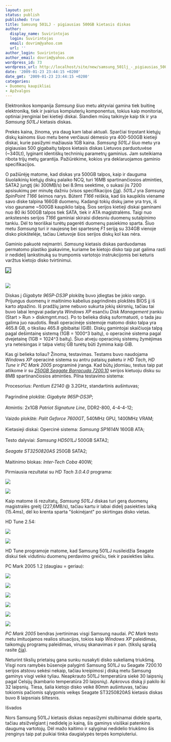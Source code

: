 ```yaml
---
layout: post
status: publish
published: true
title: Samsung 501LJ - pigiausias 500GB kietasis diskas
author:
  display_name: Suvirintojas
  login: Suvirintojas
  email: dovrim@yahoo.com
  url: ''
author_login: Suvirintojas
author_email: dovrim@yahoo.com
wordpress_id: 73
wordpress_url: http://localhost/site/new/samsung_501lj_-_pigiausias_500gb_kietasis_diskas/
date: '2009-01-23 23:44:15 +0200'
date_gmt: '2009-01-23 23:44:15 +0200'
categories:
- Duomenų kaupikliai
- Apžvalgos
---
```

<p>Elektronikos kompanija <i>Samsung</i> šiuo metu aktyviai gamina tiek buitinę elektroniką, tiek ir įvairius kompiuterių komponentus, tokius kaip monitoriai, optiniai įrenginiai bei kietieji diskai. Šiandien mūsų taikinyje kaip tik ir yra <i>Samsung 501LJ</i> kietasis diskas.</p>
<p>Prekės kaina, žinoma, yra daug kam labai aktuali. Sparčiai tirpstant kietųjų diskų kainoms šiuo metu bene verčiausi dėmesio yra 400-500GB kietieji diskai, kurie pasižymi mažiausia 1GB kaina. <i>Samsung 501LJ</i> šiuo metu yra pigiausias 500 gigabaitų talpos kietasis diskas Lietuvos parduotuvėse (~340Lt), lyginant identiškų techninių parametrų gaminius. Jam suteikiama ribota trijų metų garantija. Pažiūrėkime, kokios yra deklaruojamos gaminio specifikacijos.</p>
<p>O pažiūrėję matome, kad diskas yra 500GB talpos, kaip ir dauguma šiuolaikinių kietųjų diskų palaiko NCQ, turi 16MB spartinančiosios atminties, SATA2 jungtį (iki 300MB/s) bei 8.9ms seektime, o sukasi jis 7200 apsisukimų per minutę dažniu (visos specifikacijos <a class="ns" href="http://www.samsung.com/global/business/hdd/productmodel.do?group=72&type=61&subtype=64&model_cd=259&tab=fea">čia</a>). <i>501LJ</i> yra <i>Samsung SpinPoint T166</i> šeimos narys. Būtent <i>T166</i> reiškia, kad šis kaupiklis viename savo diske talpina 166GB duomenų. Kadangi tokių diskų jame yra trys, iš viso gauname ~500GB kaupiklio talpą. Šios serijos kietieji diskai gaminami nuo 80 iki 500GB talpos tiek SATA, tiek ir ATA magistralėms. Taigi nuo ankstesnės serijos <i>T166</i> gaminiai skiraisi didesniu duomenų sutalpinimo tankiu. Dėl to teoriškai turėtų pagerėti duomenų pasiekimo sparta. Šiuo metu <i>Samsung</i> turi ir naujesnę bei spartesnę <i>F1</i> seriją su 334GB vienoje disko plokštelėje, tačiau Lietuvoje šios serijos diskų kol kas nėra.</p>
<p>Gaminio pakuotė neįmantri. <i>Samsung</i> kietasis diskas parduodamas permatomo plastiko įpakavime, kuriame be kietojo disko taip pat galima rasti ir nedidelį lankstinuką su trumpomis vartotojo instrukcijomis bei keturis varžtus kietojo disko tvirtinimui.</p>
<p><a class="ns" href="http://www.technews.lt/upl/Failai/sam501LJbig2.jpg">
<div class="imgright"><img src="http://www.technews.lt/upl/Failai/sam501LJ-2.jpg" border="1" /></div>
<p></a> <a class="ns" href="http://www.technews.lt/upl/Failai/sam501LJbig.jpg"><br /><img src="http://www.technews.lt/upl/Failai/sam501LJ-1.jpg" /><br /></a></p>
<p>Diskas į <i>Gigabyte 965P-DS3P</i> plokštę buvo įdiegtas be jokio vargo. Prijungus duomenų ir maitinimo kabelius pagrindinės plokštės BIOS jį iš karto atpažino. Iš pradžių jame nebuvo sukurta jokių skirsnių, tačiau tai buvo labai lengvai padaryta <i>Windows XP</i> esančiu <i>Disk Management</i> įrankiu (Start > Run > diskmgmt.msc). Po to belieka diską suformatuoti, o tada jau galima juo naudotis. Reali operacinėje sistemoje matomo disko talpa yra 465.8 GB, o tiksliau 465.8 gibibaitai (GiB). Diskų gamintojai skaičiuoja talpą pagal dešimtainę sistemą (1GB = 1000^3 baitų), o operacinė sistema pagal dvejetainę (1GB = 1024^3 baitų). Šiuo atveju operacinių sistemų žymėjimas yra neteisingas ir talpa vietoj GB turėtų būti žymima kaip GiB.</p>
<p>Kas gi belieka toliau? Žinoma, testavimas. Testams buvo naudojama <i>Windows XP</i> operacinė sistema su antru pataisų paketu ir <i>HD Tach</i>, <i>HD Tune</i> ir <i>PC Mark 2005</i> programinė įranga. Kad būtų įdomiau, testus taip pat atlikome ir su <a class="ns" href="http://www.seagate.com/ww/v/index.jsp?vgnextoid=873099f4fa74c010VgnVCM100000dd04090aRCRD&locale=en-US"><i>250GB Seagate Barracuda 7200.10</i></a> serijos kietuoju disku su 8MB spartinančiosios atminties. Pilna testavimo sistema:</p>
<p>Procesorius: <i>Pentium E2140</i> @ 3.2GHz, standartinis aušintuvas;<br />
<br />Pagrindinė plokštė: <i>Gigabyte 965P-DS3P</i>;<br />
<br />Atmintis: 2x1GB <i>Patriot Signature Line</i>, DDR2-800, 4-4-4-12;<br />
<br />Vaizdo plokštė: <i>Palit Geforce 7600GT</i>, 540MHz GPU, 1400MHz VRAM;<br />
<br />Kietasieji diskai: Opercinė sistema: <i>Samsung SP1614N</i> 160GB ATA;<br />
<br />                   Testo dalyviai: <i>Samsung HD501LJ</i> 500GB SATA2;<br />
<br />                                   <i>Seagate ST3250820AS</i> 250GB SATA2;<br />
<br />Maitinimo blokas: <i>Inter-Tech Coba</i> 400W;</p>
<p>Pirmiausia rezultatai su <i>HD Tach 3.0.4.0</i> programa:</p>
<p><img src="http://www.technews.lt/upl/Failai/samhdtach.png" /></p>
<p><img src="http://www.technews.lt/upl/Failai/seadhtach.png" /></p>
<p>Kaip matome iš rezultatų, <i>Samsung 501LJ</i> diskas turi gerą duomenų magistralės greitį (227,6MB/s), tačiau kartu ir labai didelį pasiekties laiką (15.4ms), dėl ko krenta sparta "šokinėjant" po skirtingas disko vietas.</p>
<p>HD Tune 2.54:</p>
<p><img src="http://www.technews.lt/upl/Failai/samhdtune.PNG" /></p>
<p><img src="http://www.technews.lt/upl/Failai/seahdtune.png" /></p>
<p>HD Tune programoje matome, kad Samsung 501LJ nusileidžia Seagate diskui tiek vidutiniu duomenų perdavimo greičiu, tiek ir pasiekties laiku.</p>
<p>PC Mark 2005 1.2 (daugiau = geriau):</p>
<p><img src="http://www.technews.lt/upl/Failai/pcmark01.PNG" /></p>
<p><img src="http://www.technews.lt/upl/Failai/pcmark06.PNG" /></p>
<p><img src="http://www.technews.lt/upl/Failai/pcmark02.png" /></p>
<p><img src="http://www.technews.lt/upl/Failai/pcmark05.PNG" /></p>
<p><img src="http://www.technews.lt/upl/Failai/pcmark04.PNG" /></p>
<p><img src="http://www.technews.lt/upl/Failai/pcmark03.PNG" /></p>
<p><i>PC Mark 2005</i> bendras įvertinimas visgi Samsung naudai. <i>PC Mark</i> testo metu imituojamos realios situacijos, tokios kaip <i>Windows XP</i> paleidimas, taikomųjų programų paleidimas, virusų skanavimas ir pan. (tikslų sąrašą rasite <a class="ns" href="http://futuremark.com/companyinfo/pressroom/companypdfs/PCMark05_Whitepaper_1_0.pdf?m=v">čia</a>).</p>
<p>Neturint tikslių prietaisų gana sunku nusakyti disko sukeliamą triukšmą. Visgi nors ramybės būsenoje palyginti Samsung 501LJ su Seagate 7200.10 serijos atstovu sekėsi nekaip, tačiau kreipimosi į diską metu Samsung gaminys visgi veikė tyliau. Neapkrauto 501LJ temperatūra siekė 30 laipsnių pagal Celsijų (kambario temperatūra 20 laipsnių). Apkrovus diską ji pakilo iki 32 laipsnių. Tiesa, šalia kietojo disko veikė 80mm aušintuvas, tačiau tokiomis pačiomis sąlygomis veikęs Seagate ST3250820AS kietasis diskas buvo 8 laipsniais šiltesnis.</p>
<p>Išvados</p>
<p>Nors Samsung 501LJ kietasis diskas nepasižymi stulbinamai didele sparta, tačiau atsižvelgiant į nedidelę jo kainą, šis gaminys visiškai patenkins daugumą vartotojų. Dėl mažo kaitimo ir sąlyginai nedidelio triukšmo šis įrenginys taip pat puikiai tinka daugialypės terpės kompiuteriui.</p>
